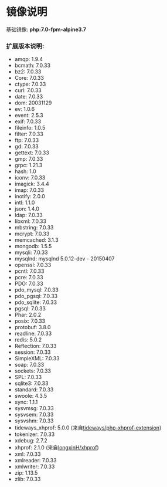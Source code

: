 # 镜像说明
基础镜像: **php:7.0-fpm-alpine3.7**

### 扩展版本说明:
* amqp: 1.9.4
* bcmath: 7.0.33
* bz2: 7.0.33
* Core: 7.0.33
* ctype: 7.0.33
* curl: 7.0.33
* date: 7.0.33
* dom: 20031129
* ev: 1.0.6
* event: 2.5.3
* exif: 7.0.33
* fileinfo: 1.0.5
* filter: 7.0.33
* ftp: 7.0.33
* gd: 7.0.33
* gettext: 7.0.33
* gmp: 7.0.33
* grpc: 1.21.3
* hash: 1.0
* iconv: 7.0.33
* imagick: 3.4.4
* imap: 7.0.33
* inotify: 2.0.0
* intl: 1.1.0
* json: 1.4.0
* ldap: 7.0.33
* libxml: 7.0.33
* mbstring: 7.0.33
* mcrypt: 7.0.33
* memcached: 3.1.3
* mongodb: 1.5.5
* mysqli: 7.0.33
* mysqlnd: mysqlnd 5.0.12-dev - 20150407
* openssl: 7.0.33
* pcntl: 7.0.33
* pcre: 7.0.33
* PDO: 7.0.33
* pdo_mysql: 7.0.33
* pdo_pgsql: 7.0.33
* pdo_sqlite: 7.0.33
* pgsql: 7.0.33
* Phar: 2.0.2
* posix: 7.0.33
* protobuf: 3.8.0
* readline: 7.0.33
* redis: 5.0.2
* Reflection: 7.0.33
* session: 7.0.33
* SimpleXML: 7.0.33
* soap: 7.0.33
* sockets: 7.0.33
* SPL: 7.0.33
* sqlite3: 7.0.33
* standard: 7.0.33
* swoole: 4.3.5
* sync: 1.1.1
* sysvmsg: 7.0.33
* sysvsem: 7.0.33
* sysvshm: 7.0.33
* tideways_xhprof: 5.0.0 (来自[tideways/php-xhprof-extension](https://github.com/tideways/php-xhprof-extension))
* tokenizer: 7.0.33
* xdebug: 2.7.2
* xhprof: 2.1.0 (来自[longxinH/xhprof](https://github.com/longxinH/xhprof))
* xml: 7.0.33
* xmlreader: 7.0.33
* xmlwriter: 7.0.33
* zip: 1.13.5
* zlib: 7.0.33